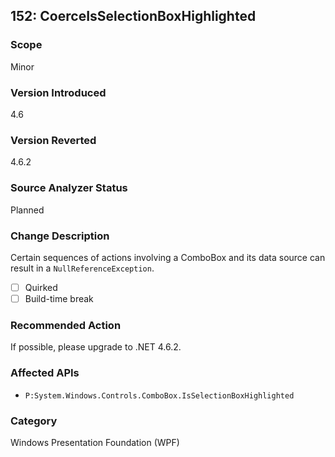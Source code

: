 ## 152: CoerceIsSelectionBoxHighlighted

### Scope
Minor

### Version Introduced
4.6

### Version Reverted
4.6.2

### Source Analyzer Status
Planned

### Change Description
Certain sequences of actions involving a ComboBox and its data source can result in a `NullReferenceException`.

- [ ] Quirked
- [ ] Build-time break

### Recommended Action
If possible, please upgrade to .NET 4.6.2.

### Affected APIs
* `P:System.Windows.Controls.ComboBox.IsSelectionBoxHighlighted`

### Category
Windows Presentation Foundation (WPF)

<!--
    ### Original Bug
    125219
-->


